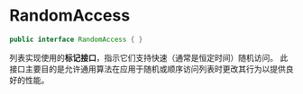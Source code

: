 # RandomAccess
```java
public interface RandomAccess { }
```
列表实现使用的**标记接口**，指示它们支持快速（通常是恒定时间）随机访问。
此接口主要目的是允许通用算法在应用于随机或顺序访问列表时更改其行为以提供良好的性能。